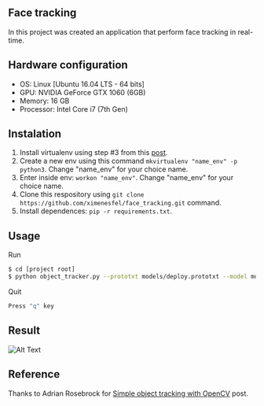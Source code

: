 ## Face tracking

In this project was created an application that perform face tracking in real-time.

## Hardware configuration

- OS: Linux [Ubuntu 16.04 LTS - 64 bits]
- GPU: NVIDIA GeForce GTX 1060 (6GB)
- Memory: 16 GB
- Processor: Intel Core i7 (7th Gen)

## Instalation

1. Install virtualenv using step #3 from this [post](https://www.pyimagesearch.com/2017/09/27/setting-up-ubuntu-16-04-cuda-gpu-for-deep-learning-with-python/).
2. Create a new env using this command ```mkvirtualenv "name_env" -p python3```. Change "name_env" for your choice name.
3. Enter inside env: ```workon "name_env"```. Change "name_env" for your choice name.
4. Clone this respository using ```git clone https://github.com/ximenesfel/face_tracking.git``` command.
5. Install dependences: ```pip -r requirements.txt```.

## Usage

Run 

```sh
$ cd [project root]
$ python object_tracker.py --prototxt models/deploy.prototxt --model models/res10_300x300_ssd_iter_140000.caffemodel
```
Quit

```sh
Press "q" key
```
## Result

![Alt Text](https://i.imgflip.com/2etxvv.gif)

## Reference

Thanks to Adrian Rosebrock for [Simple object tracking with OpenCV](https://www.pyimagesearch.com/2018/07/23/simple-object-tracking-with-opencv/) post.